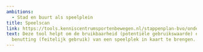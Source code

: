 ```yaml
---
ambitions:
  - Stad en buurt als speelplein
title: Speelscan
link: https://tools.kenniscentrumsportenbewegen.nl/stappenplan-bvo/onderwerp/speelscan/
text: Deze tool helpt om de bruikbaarheid (potentiële gebruikswaarde) en
  benutting (feitelijk gebruik) van een speelplek in kaart te brengen.
---
```

